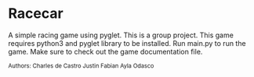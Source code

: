 # Racecar


A simple racing game using pyglet. This is a group project. This game requires python3 and pyglet library to be installed. Run main.py to run the game.
Make sure to check out the game documentation file.

<sub>
Authors:
Charles de Castro
Justin Fabian
Ayla Odasco
</sub>

